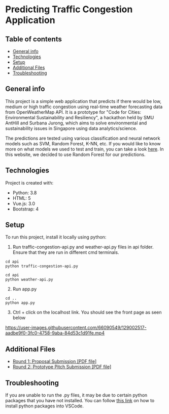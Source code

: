 # Predicting Traffic Congestion Application
 ## Table of contents
* [General info](#general-info)
* [Technologies](#technologies)
* [Setup](#setup)
* [Additional Files](#additional-files)
* [Troubleshooting](#troubleshooting)

## General info
This project is a simple web application that predicts if there would be low, medium or high traffic congestion using real-time weather forecasting data from OpenWeatherMap API. It is a prototype for "Code for Cities: Environmental Sustainability and Resiliency", a hackathon held by SMU AntHill and Surbana Jurong, which aims to solve environmental and sustainability issues in Singapore using data analytics/science.

The predictions are tested using various classification and neural network models such as SVM, Random Forest, K-NN, etc. If you would like to know more on what models we used to test and train, you can take a look [here](models/Code_for_cities_Team_Bzbz.ipynb). In this website, we decided to use Random Forest for our predictions.
	
## Technologies
Project is created with:
* Python: 3.8
* HTML: 5
* Vue.js: 3.0
* Bootstrap: 4
	
## Setup
To run this project, install it locally using python:


1. Run traffic-congestion-api.py and weather-api.py files in api folder. Ensure that they are run in different cmd terminals.
```
cd api
python traffic-congestion-api.py
```
```
cd api
python weather-api.py
```


2. Run app.py
```
cd ..
python app.py
```


3. Ctrl + click on the localhost link. You should see the front page as seen below

https://user-images.githubusercontent.com/66090549/129002517-aadbe9f0-3fc0-4758-9aba-84d53c1d91fe.mp4

## Additional Files
* [Round 1: Proposal Submission [PDF file]](https://github.com/dian-farah/Predicting-Traffic-Congestion-Application/files/6967225/Code.for.cities_.Prediction.of.road.congestion.by.Bzbz.pdf)
* [Round 2: Prototype Pitch Submission [PDF file]](https://github.com/dian-farah/Predicting-Traffic-Congestion-Application/files/6967232/Prediction.of.Traffic.Congestion.Phase.2._.Team.Bzbz.pdf)

## Troubleshooting
If you are unable to run the .py files, it may be due to certain python packages that you have not installed. You can follow [this link](https://www.youtube.com/watch?v=paRXeLurjE4) on how to install python packages into VSCode.

